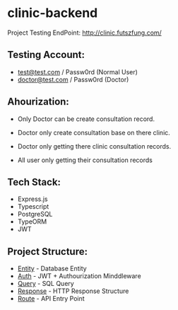 # clinic-backend

Project Testing EndPoint: http://clinic.futszfung.com/

## Testing Account:
- test@test.com / Passw0rd (Normal User)
- doctor@test.com / Passw0rd (Doctor)

## Ahourization:
- Only Doctor can be create consultation record.
- Doctor only create consultation base on there clinic.
- Doctor only getting there clinic consultation records.

- All user only getting their consultation records

## Tech Stack:

- Express.js
- Typescript
- PostgreSQL
- TypeORM
- JWT

## Project Structure:

- [Entity](/src/entity) - Database Entity
- [Auth](/src/Auth) - JWT + Authourization Minddleware
- [Query](/src/query) - SQL Query
- [Response](/src/Response) - HTTP Response Structure
- [Route](/src/route) - API Entry Point